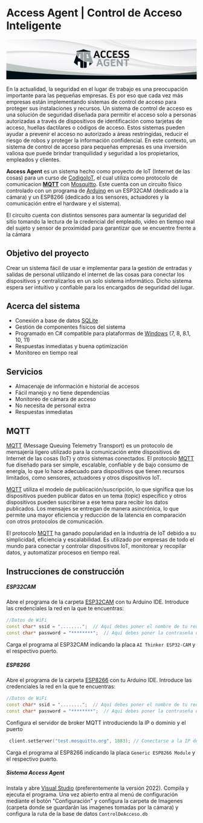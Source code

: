 # Access Agent | Control de Acceso Inteligente
![This is an image](https://raw.githubusercontent.com/agarciacor/AccessAgent-Proyecto-IoT/main/AccessAgent%20C%23/AccessAgentLogoPortada.png)

En la actualidad, la seguridad en el lugar de trabajo es una preocupación importante para las pequeñas empresas. Es por eso que cada vez más empresas están implementando sistemas de control de acceso para proteger sus instalaciones y recursos. Un sistema de control de acceso es una solución de seguridad diseñada para permitir el acceso solo a personas autorizadas a través de dispositivos de identificación como tarjetas de acceso, huellas dactilares o códigos de acceso. Estos sistemas pueden ayudar a prevenir el acceso no autorizado a áreas restringidas, reducir el riesgo de robos y proteger la información confidencial. En este contexto, un sistema de control de acceso para pequeñas empresas es una inversión valiosa que puede brindar tranquilidad y seguridad a los propietarios, empleados y clientes.

**Access Agent** es un sistema hecho como proyecto de IoT (Internet de las cosas) para un curso de [CodigoIoT](https://www.codigoiot.com/), el cual utiliza como protocolo de comunicacion [**MQTT**](https://mqtt.org/) con [Mosquitto](https://mosquitto.org/). Este cuenta con un circuito físico controlado con un programa de [Arduino](https://www.arduino.cc/) en un ESP32CAM (dedicado a la cámara) y un ESP8266 (dedicado a los sensores, actuadores y la comunicación entre el hardware y el sistema).

El circuito cuenta con distintos sensores para aumentar la seguridad del sitio tomando la lectura de la credencial del empleado, video en tiempo real del sujeto y sensor de proximidad para garantizar que se encuentre frente a la cámara

## Objetivo del proyecto
Crear un sistema fácil de usar e implementar para la gestión de entradas y salidas de personal utilizando el internet de las cosas para conectar los dispositivos y centralizarlos en un solo sistema informático.
Dicho sistema espera ser intuitivo y confiable para los encargados de seguridad del lugar.

## Acerca del sistema
- Conexión a base de datos [SQLite](https://www.sqlite.org/index.html)
- Gestión de componentes físicos del sistema
- Programado en C# compatible para plataformas de [Windows](https://www.microsoft.com/es-mx/windows?r=1) (7, 8, 8.1, 10, 11)
- Respuestas inmediatas y buena optimización
- Monitoreo en tiempo real

## Servicios
- Almacenaje de información e historial de accesos
- Fácil manejo y no tiene dependencias
- Monitoreo de cámara de acceso
- No necesita de personal extra
- Respuestas inmediatas

## MQTT
[MQTT](https://mqtt.org/) (Message Queuing Telemetry Transport) es un protocolo de mensajería ligero utilizado para la comunicación entre dispositivos de Internet de las cosas (IoT) y otros sistemas conectados. El protocolo [MQTT](https://mqtt.org/) fue diseñado para ser simple, escalable, confiable y de bajo consumo de energía, lo que lo hace adecuado para dispositivos que tienen recursos limitados, como sensores, actuadores y otros dispositivos IoT.

[MQTT](https://mqtt.org/) utiliza el modelo de publicación/suscripción, lo que significa que los dispositivos pueden publicar datos en un tema (topic) específico y otros dispositivos pueden suscribirse a ese tema para recibir los datos publicados. Los mensajes se entregan de manera asincrónica, lo que permite una mayor eficiencia y reducción de la latencia en comparación con otros protocolos de comunicación.

El protocolo [MQTT](https://mqtt.org/) ha ganado popularidad en la industria de IoT debido a su simplicidad, eficiencia y escalabilidad. Es utilizado por empresas de todo el mundo para conectar y controlar dispositivos IoT, monitorear y recopilar datos, y automatizar procesos en tiempo real.

## Instrucciones de construcción
##### ESP32CAM
Abre el programa de la carpeta [ESP32CAM](https://github.com/agarciacor/AccessAgent-Proyecto-IoT/tree/main/ESP32CAM%20CameraWebServer) con tu Arduino IDE.
Introduce las credenciales la red en la que te encuentras:
```cpp
//Datos de WiFi
const char* ssid = "........";  // Aquí debes poner el nombre de tu red
const char* password = "********";  // Aquí debes poner la contraseña de tu red
```
Carga el programa al ESP32CAM indicando la placa `AI Thinker ESP32-CAM` y el respectivo puerto.

##### ESP8266
Abre el programa de la carpeta [ESP8266](https://github.com/agarciacor/AccessAgent-Proyecto-IoT/tree/main/ESP8266/CodigoESP8266) con tu Arduino IDE.
Introduce las credenciales la red en la que te encuentras:
```cpp
//Datos de WiFi
const char* ssid = "........";  // Aquí debes poner el nombre de tu red
const char* password = "********";  // Aquí debes poner la contraseña de tu red
```
Configura el servidor de broker MQTT introduciendo la IP o dominio y el puerto
```cpp
 client.setServer("test.mosquitto.org", 1883); // Conectarse a la IP del broker en el puerto indicado
```
Carga el programa al ESP8266 indicando la placa `Generic ESP8266 Module` y el respectivo puerto.

##### Sistema Access Agent
Instala y abre [Visual Studio](https://visualstudio.microsoft.com/es/) (preferentemente la versión 2022).
Compila y ejecuta el programa.
Una vez abierto entra al menú de configuración mediante el botón "Configuración" y configura la carpeta de Imagenes (carpeta donde se guardarán las imagenes tomadas por la cámara) y configura la ruta de la base de datos `ControlDeAcceso.db`
